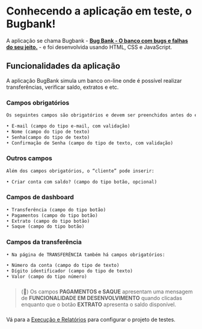 # Conhecendo a aplicação em teste, o Bugbank!

A aplicação se chama Bugbank - [**Bug Bank - O banco com bugs e falhas do seu jeito.**](https://github.com/jhonatasmatos/bugbank-ui) - e foi desenvolvida usando HTML, CSS e JavaScript.

## Funcionalidades da aplicação

A aplicação BugBank simula um banco on-line onde é possível realizar transferências, verificar saldo, extratos e etc. 


### Campos obrigatórios

```diff 
Os seguintes campos são obrigatórios e devem ser preenchidos antes do envio do formulário:

• E-mail (campo do tipo e-mail, com validação)
• Nome (campo do tipo de texto)
• Senha(campo do tipo de texto)
• Confirmação de Senha (campo do tipo de texto, com validação)

``` 
### Outros campos
```diff 
Além dos campos obrigatórios, o “cliente” pode inserir:

• Criar conta com saldo? (campo do tipo botão, opcional)
``` 

### Campos de dashboard
```diff 
• Transferência (campo do tipo botão)
• Pagamentos (campo do tipo botão)
• Extrato (campo do tipo botão)
• Saque (campo do tipo botão)
``` 
### Campos da transferência
```diff 
• Na página de TRANSFERÊNCIA também há campos obrigatórios:

• Número da conta (campo do tipo de texto)
• Dígito identificador (campo do tipo de texto)
• Valor (campo do tipo número)
```

###

> (🦆) Os campos **PAGAMENTOS e SAQUE** apresentam uma mensagem de **FUNCIONALIDADE EM DESENVOLVIMENTO** quando clicadas enquanto que o botão **EXTRATO** apresenta o saldo disponível. 

###
###
###

Vá para a [Execução e Relatórios](execute.md) para configurar o projeto de testes.
